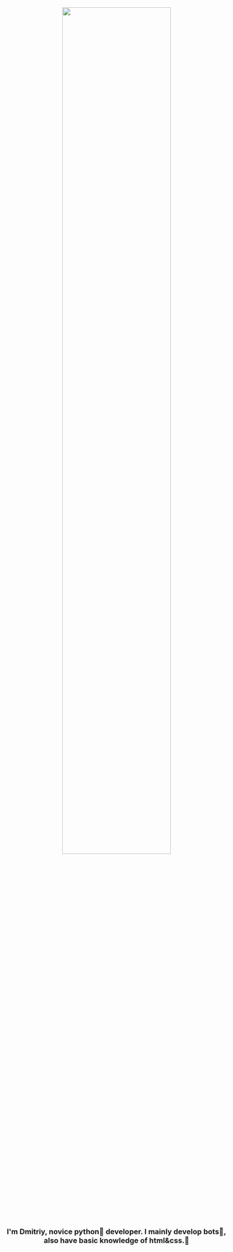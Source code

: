 <div align="center">
<img src="https://rishavanand.github.io/static/images/greetings.gif" align="center" style="width: 70%" />
</div>  
  

### <div align="center">I'm Dmitriy, novice python🐍 developer. I mainly **develop bots**🤖, also have basic knowledge of **html&css**.🌺</div>  
  

